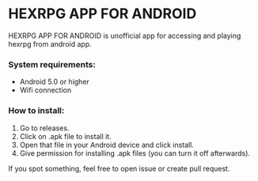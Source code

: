 # HEXRPG APP FOR ANDROID

HEXRPG APP FOR ANDROID is unofficial app for accessing and playing hexrpg from android app.

### System requirements:
- Android 5.0 or higher
- Wifi connection


### How to install:
1. Go to releases.
2. Click on .apk file to install it.
3. Open that file in your Android device and click install.
4. Give permission for installing .apk files (you can turn it off afterwards).


If you spot something, feel free to open issue or create pull request.
